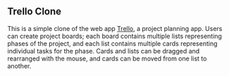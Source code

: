 ## Trello Clone

This is a simple clone of the web app [Trello](http://www.trello.com), a project planning app. Users can create project boards; each board contains multiple lists representing phases of the project, and each list contains multiple cards representing individual tasks for the phase. Cards and lists can be dragged and rearranged with the mouse, and cards can be moved from one list to another. 